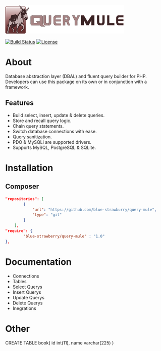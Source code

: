 <img src="docs/logo.png" width="375" height="90">

[![Build Status](https://travis-ci.org/blue-strawberry/query-mule.svg?branch=master)](https://travis-ci.org/blue-strawberry/query-mule)
[![License](https://img.shields.io/badge/License-BSD%203--Clause-blue.svg)](https://opensource.org/licenses/BSD-3-Clause)

# About
Database abstraction layer (DBAL) and fluent query builder for PHP. Developers can use this package on its own or in conjunction with a framework.

## Features
* Build select, insert, update & delete queries. 
* Store and recall query logic.
* Chain query statements.
* Switch database connections with ease.
* Query sanitization.
* PDO & MySQLi are supported drivers.
* Supports MySQL, PostgreSQL & SQLite.

# Installation

## Composer
```json
"repositories": [
        {
            "url": "https://github.com/blue-strawburry/query-mule",
            "type": "git"
        }
    ],
"require": {
        "blue-strawberry/query-mule" : "1.0"
},
```

# Documentation
* Connections
* Tables
* Select Querys
* Insert Querys
* Update Querys
* Delete Querys
* Inegrations



# Other
CREATE TABLE book(
  id int(11),
  name varchar(225)
)






